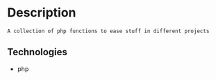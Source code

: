# Description
	A collection of php functions to ease stuff in different projects

## Technologies
- php